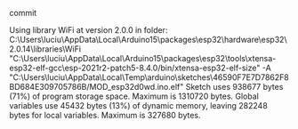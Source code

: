 commit 

Using library WiFi at version 2.0.0 in folder: C:\Users\luciu\AppData\Local\Arduino15\packages\esp32\hardware\esp32\2.0.14\libraries\WiFi 
"C:\\Users\\luciu\\AppData\\Local\\Arduino15\\packages\\esp32\\tools\\xtensa-esp32-elf-gcc\\esp-2021r2-patch5-8.4.0/bin/xtensa-esp32-elf-size" -A "C:\\Users\\luciu\\AppData\\Local\\Temp\\arduino\\sketches\\46590F7E7D7862F8BD684E309705786B/MOD_esp32d0wd.ino.elf"
Sketch uses 938677 bytes (71%) of program storage space. Maximum is 1310720 bytes.
Global variables use 45432 bytes (13%) of dynamic memory, leaving 282248 bytes for local variables. Maximum is 327680 bytes.